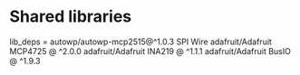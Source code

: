 # Shared libraries

lib_deps =
autowp/autowp-mcp2515@^1.0.3
SPI
Wire
adafruit/Adafruit MCP4725 @ ^2.0.0
adafruit/Adafruit INA219 @ ^1.1.1
adafruit/Adafruit BusIO @ ^1.9.3
